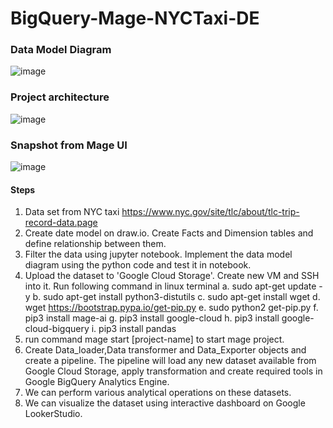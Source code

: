 # BigQuery-Mage-NYCTaxi-DE

### Data Model Diagram
![image](https://github.com/ankitgupta14011998/BigQuery-Mage-NYCTaxi-DE/assets/32798626/0ce0616a-a134-40a0-b244-aaa697f33f76)

### Project architecture

![image](https://github.com/ankitgupta14011998/BigQuery-Mage-NYCTaxi-DE/assets/32798626/b01971d2-a86f-42f0-912c-cc0baf058f7a)

### Snapshot from Mage UI

![image](https://github.com/ankitgupta14011998/BigQuery-Mage-NYCTaxi-DE/assets/32798626/cdf66eef-fa4a-43d7-b891-78891ce7c858)


#### Steps

1. Data set from NYC taxi https://www.nyc.gov/site/tlc/about/tlc-trip-record-data.page
2. Create date model on draw.io. Create Facts and Dimension tables and define relationship between them.
3. Filter the data using jupyter notebook. Implement the data model diagram using the python code and test it in notebook.
4. Upload the dataset to 'Google Cloud Storage'. Create new VM and SSH into it.
   Run following command in linux terminal
   a. sudo apt-get update -y
   b. sudo apt-get install python3-distutils
   c. sudo apt-get install wget
   d. wget https://bootstrap.pypa.io/get-pip.py
   e. sudo python2 get-pip.py
   f. pip3 install mage-ai
   g. pip3 install google-cloud
   h. pip3 install google-cloud-bigquery
   i. pip3 install pandas
5. run command mage start [project-name] to start mage project.
6. Create Data_loader,Data transformer and Data_Exporter objects and create a pipeline. The pipeline will load any new dataset available from Google Cloud Storage, apply transformation and create required tools in Google BigQuery Analytics Engine.
7. We can perform various analytical operations on these datasets.
8. We can visualize the dataset using interactive dashboard on Google LookerStudio.


